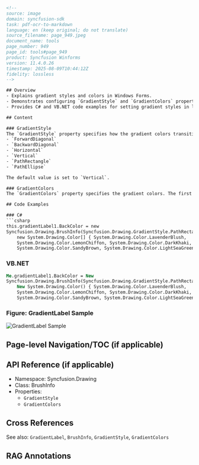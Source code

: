 ```html
<!-- 
source: image
domain: syncfusion-sdk
task: pdf-ocr-to-markdown
language: en (keep original; do not translate)
source_filename: page_949.jpeg
document_name: tools
page_number: 949
page_id: tools#page_949
product: Syncfusion Winforms
version: 11.4.0.26
timestamp: 2025-08-09T10:44:12Z
fidelity: lossless
--> 

## Overview
- Explains gradient styles and colors in Windows Forms.
- Demonstrates configuring `GradientStyle` and `GradientColors` properties.
- Provides C# and VB.NET code examples for setting gradient styles in labels.

## Content

### GradientStyle
The `GradientStyle` property specifies how the gradient colors transition between each other. The available styles are:
- `ForwardDiagonal`
- `BackwardDiagonal`
- `Horizontal`
- `Vertical`
- `PathRectangle`
- `PathEllipse`

The default value is set to `Vertical`.

### GradientColors
The `GradientColors` property specifies the gradient colors. The first entry in this list will be the same as the `BackColor` property, and the last entry will be the same as the `ForeColor` property.

## Code Examples

### C#
```csharp
this.gradientLabel1.BackColor = new
Syncfusion.Drawing.BrushInfo(Syncfusion.Drawing.GradientStyle.PathRectangle,
    new System.Drawing.Color[] { System.Drawing.Color.LavenderBlush,
    System.Drawing.Color.LemonChiffon, System.Drawing.Color.DarkKhaki,
    System.Drawing.Color.SandyBrown, System.Drawing.Color.LightSeaGreen });
```

### VB.NET
```vb
Me.gradientLabel1.BackColor = New
Syncfusion.Drawing.BrushInfo(Syncfusion.Drawing.GradientStyle.PathRectangle,
    New System.Drawing.Color() { System.Drawing.Color.LavenderBlush,
    System.Drawing.Color.LemonChiffon, System.Drawing.Color.DarkKhaki,
    System.Drawing.Color.SandyBrown, System.Drawing.Color.LightSeaGreen })
```

### Figure: GradientLabel Sample
![GradientLabel Sample](https://example.com/image-url)

## Page-level Navigation/TOC (if applicable)

## API Reference (if applicable)
- Namespace: Syncfusion.Drawing
- Class: BrushInfo
- Properties:
  - `GradientStyle`
  - `GradientColors`

## Cross References
See also: `GradientLabel`, `BrushInfo`, `GradientStyle`, `GradientColors`

## RAG Annotations
<!-- tags: Windows Forms, Gradient Styles, Brushes, Syncfusion, Code Examples, C#, VB.NET keywords: GradientStyle, GradientColors, BrushInfo, label, Windows Forms, gradient, colors -->
``` 
